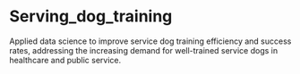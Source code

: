 # Serving_dog_training

Applied data science to improve service dog training efficiency and success rates, addressing the increasing demand for well-trained service dogs in healthcare and public service.
